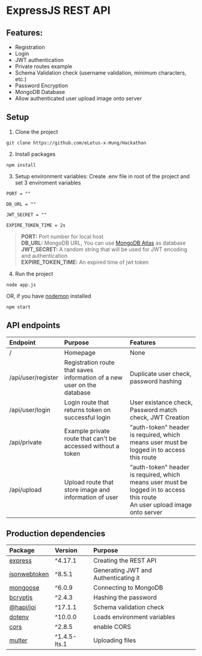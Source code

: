 # ExpressJS REST API

## Features:
- Registration
- Login
- JWT authentication
- Private routes example
- Schema Validation check (username validation, minimum characters, etc.)
- Password Encryption
- MongoDB Database
- Allow authenticated user upload image onto server

## Setup
1. Clone the project
```
git clone https://github.com/eLotus-x-Hung/Hackathon
```
2. Install packages
```
npm install
```
3. Setup environment variables: Create .env file in root of the project and set 3 enviroment variables
```
PORT = ""

DB_URL = ""

JWT_SECRET = ""

EXPIRE_TOKEN_TIME = 2s
```
  > **PORT:** Port number for local host <br/>
  > **DB_URL:** MongoDB URL, You can use [MongoDB Atlas](https://www.mongodb.com/cloud/atlas) as database <br/>
  > **JWT_SECRET:** A random string that will be used for JWT encoding and authentication <br/>
  > **EXPIRE_TOKEN_TIME:** An expired time of jwt token <br/>

4. Run the project
```
node app.js
```
OR, if you have [nodemon](https://www.npmjs.com/package/nodemon) installed
```
npm start
```

## API endpoints

| **Endpoint** | **Purpose**                                                                                          | **Features**                                                                                                                     |
| :------------- |:-----------------------------------------------------------------------------------------------------|:---------------------------------------------------------------------------------------------------------------------------------|
| / | Homepage                                                                                             | None                                                                                                                             |
| /api/user/register | Registration route that saves information of a new user on the database                              | Duplicate user check, password hashing                                                                                           |
| /api/user/login | Login route that returns token on successful login                                                   | User existance check, Password match check, JWT Creation                                                                         |
| /api/private | Example private route that can't be accessed without a token                                         | "auth-token" header is required, which means user must be logged in to access this route                                         |
| /api/upload | Upload route that store image and information of user | "auth-token" header is required, which means user must be logged in to access this route </br>  An user upload image onto server |


## Production dependencies
| **Package** | **Version** | **Purpose**                          |
| :------------- | :---------- |:-------------------------------------|
| [express](https://expressjs.com/) | ^4.17.1 | Creating the REST API                |
| [jsonwebtoken](https://www.npmjs.com/package/jsonwebtoken)  | ^8.5.1 | Generating JWT and Authenticating it |
| [mongoose](https://www.npmjs.com/package/mongoose) | ^6.0.9 | Connecting to MongoDB                |
| [bcryptjs](https://www.npmjs.com/package/bcryptjs) | ^2.4.3 | Hashing the password                 |
| [@hapi/joi](https://www.npmjs.com/package/joi) | ^17.1.1 | Schema validation check              |
| [dotenv](https://www.npmjs.com/package/dotenv) | ^10.0.0 | Loads environment variables          |
| [cors](https://www.npmjs.com/package/cors) | ^2.8.5| enable CORS                          |
| [multer](https://www.npmjs.com/package/multer) | ^1.4.5-lts.1| Uploading files                      |
